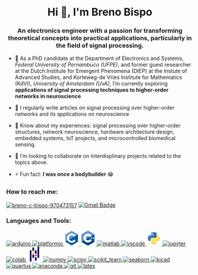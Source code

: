 <!--
**brenobispo-ufpe/brenobispo-ufpe** is a ✨ _special_ ✨ repository because its `README.md` (this file) appears on your GitHub profile.

Here are some ideas to get you started:

- 🔭 I’m currently working on ...
- 🌱 I’m currently learning ...
- 👯 I’m looking to collaborate on ...
- 🤔 I’m looking for help with ...
- 💬 Ask me about ...
- 📫 How to reach me: ...
- 😄 Pronouns: ...
- ⚡ Fun fact: ...
-->

<h1 align="center">Hi 👋, I'm Breno Bispo</h1>
<h3 align="center">An electronics engineer with a passion for transforming theoretical concepts into practical applications, particularly in the field of signal processing.</h3>

- 🌱 As a PhD candidate at the Department of Electronics and Systems, *Federal University of Pernambuco (UFPE)*, and former guest researcher at the Dutch Institute for Emergent Phenomena (DIEP) at the Instute of Advanced Studies, and Korteweg-de Vries Institute for Mathematics (KdVI), *University of Amsterdam (UvA)*, I’m currently exploring **applications of signal processing techniques to higher-order networks in neuroscience**

- 📝 I regularly write articles on signal processing over higher-order networks and its applications on neuroscience

- 📄 Know about my experiences: signal processing over higher-order structures, network neuroscience, hardware architecture design, embedded systems, IoT projects, and microcontrolled biomedical sensing.

- 💞️ I’m looking to collaborate on Interdisplinary projects related to the topics above.

- ⚡ Fun fact: **I was once a bodybuilder** 😂

<h3 align="left">How to reach me:</h3>
<p align="left">
<a href="https://linkedin.com/in/breno-c-bispo-970473157" target="blank"><img align="center" src="https://raw.githubusercontent.com/rahuldkjain/github-profile-readme-generator/master/src/images/icons/Social/linked-in-alt.svg" alt="breno-c-bispo-970473157" height="30" width="40" /></a>
<a href="mailto:breno.bispo@ufpe.br">
    <img src="https://img.shields.io/badge/~breno.bispo@ufpe.br-D14836?style=for-the-badge&logo=gmail&logoColor=white" alt="Gmail Badge">
</a>

</p>

<h3 align="left">Languages and Tools:</h3>
<p align="left"> 
  <a href="https://www.arduino.cc/" target="_blank" rel="noreferrer"> <img src="https://cdn.worldvectorlogo.com/logos/arduino-1.svg" alt="arduino" width="40" height="40"/> </a>
  <a href="https://platformio.org/" target="_blank" rel="noreferrer"> <img src="https://upload.wikimedia.org/wikipedia/commons/c/cd/PlatformIO_logo.svg" alt="platformio" width="40" height="40"/> </a>
  <a href="https://www.cprogramming.com/" target="_blank" rel="noreferrer"> <img src="https://raw.githubusercontent.com/devicons/devicon/master/icons/c/c-original.svg" alt="c" width="40" height="40"/> </a> 
  <a href="https://www.w3schools.com/cpp/" target="_blank" rel="noreferrer"> <img src="https://raw.githubusercontent.com/devicons/devicon/master/icons/cplusplus/cplusplus-original.svg" alt="cplusplus" width="40" height="40"/> </a> 
  <a href="https://www.mathworks.com/" target="_blank" rel="noreferrer"> <img src="https://upload.wikimedia.org/wikipedia/commons/2/21/Matlab_Logo.png" alt="matlab" width="40" height="40"/> </a>
  <a href="https://code.visualstudio.com/" target="_blank" rel="noreferrer"> <img src="https://upload.wikimedia.org/wikipedia/commons/9/9a/Visual_Studio_Code_1.35_icon.svg" alt="vscode" width="40" height="40"/> </a>
  <a href="https://www.python.org" target="_blank" rel="noreferrer"> <img src="https://raw.githubusercontent.com/devicons/devicon/master/icons/python/python-original.svg" alt="python" width="40" height="40"/> </a>
  <a href="https://www.jupyter.org" target="_blank" rel="noreferrer"> <img src="https://upload.wikimedia.org/wikipedia/commons/3/38/Jupyter_logo.svg" alt="jupyter" width="40" height="40"/> </a>
  <a href="https://colab.google/" target="_blank" rel="noreferrer"> <img src="https://upload.wikimedia.org/wikipedia/commons/d/d0/Google_Colaboratory_SVG_Logo.svg" alt="colab" width="40" height="40"/> </a>
  <a href="https://pandas.pydata.org/" target="_blank" rel="noreferrer"> <img src="https://raw.githubusercontent.com/devicons/devicon/2ae2a900d2f041da66e950e4d48052658d850630/icons/pandas/pandas-original.svg" alt="pandas" width="40" height="40"/> </a> 
  <a href="https://numpy.org/" target="_blank" rel="noreferrer"> <img src="https://upload.wikimedia.org/wikipedia/commons/3/31/NumPy_logo_2020.svg" alt="numpy" width="50" height="50"/> </a>
  <a href="https://scipy.org/" target="_blank" rel="noreferrer"> <img src="https://upload.wikimedia.org/wikipedia/commons/b/b2/SCIPY_2.svg" alt="scipy" width="40" height="40"/> </a>
  <a href="https://scikit-learn.org/" target="_blank" rel="noreferrer"> <img src="https://upload.wikimedia.org/wikipedia/commons/0/05/Scikit_learn_logo_small.svg" alt="scikit_learn" width="40" height="40"/> </a> 
  <a href="https://seaborn.pydata.org/" target="_blank" rel="noreferrer"> <img src="https://seaborn.pydata.org/_images/logo-mark-lightbg.svg" alt="seaborn" width="40" height="40"/> </a> 
  <a href="https://www.kicad.org/" target="_blank" rel="noreferrer"> <img src="https://upload.wikimedia.org/wikipedia/commons/5/59/KiCad-Logo.svg" alt="kicad" width="70" height="30"/> </a> 
  <a href="https://www.intel.com/content/www/us/en/products/details/fpga/development-tools/quartus-prime.html" target="_blank" rel="noreferrer"> <img src="https://upload.wikimedia.org/wikipedia/commons/8/85/Intel_logo_2023.svg" alt="quartus" width="40" height="40"/> </a>
  <a href="https://anaconda.org/anaconda/python" target="_blank" rel="noreferrer"> <img src="https://upload.wikimedia.org/wikipedia/commons/e/ea/Conda_logo.svg" alt="anaconda" width="40" height="40"/> </a>
  <a href="https://git-scm.com/" target="_blank" rel="noreferrer"> <img src="https://www.vectorlogo.zone/logos/git-scm/git-scm-icon.svg" alt="git" width="40" height="40"/> </a>
  <a href="https://www.latex-project.org/" target="_blank" rel="noreferrer"> <img src="https://upload.wikimedia.org/wikipedia/commons/9/92/LaTeX_logo.svg" alt="latex" width="50" height="30"/> </a>
  
</p>



